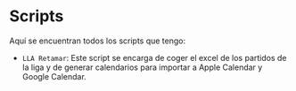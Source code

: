 # Scripts

Aquí se encuentran todos los scripts que tengo:

- `LLA Retamar`: Este script se encarga de coger el excel de los partidos de la liga y de generar calendarios para importar a Apple Calendar y Google Calendar.
